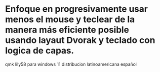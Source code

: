 # Enfoque en progresivamente usar menos el mouse y teclear de la manera más eficiente posible usando layaut Dvorak y teclado con logica de capas.

qmk lily58 para windows 11 distribucion latinoamericana español
